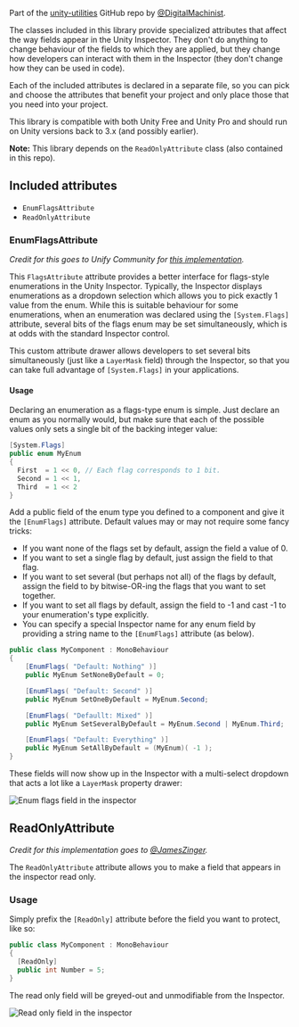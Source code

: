 Part of the [unity-utilities](https://github.com/DigitalMachinist/unity-utilities) GitHub repo by [@DigitalMachinist](https://github.com/DigitalMachinist).

The classes included in this library provide specialized attributes that affect the way fields appear in the Unity Inspector. They don't do anything to change behaviour of the fields to which they are applied, but they change how developers can interact with them in the Inspector (they don't change how they can be used in code).

Each of the included attributes is declared in a separate file, so you can pick and choose the attributes that benefit your project and only place those that you need into your project.

This library is compatible with both Unity Free and Unity Pro and should run on Unity versions back to 3.x (and possibly earlier).

**Note:** This library depends on the ```ReadOnlyAttribute``` class (also contained in this repo).

## Included attributes

 - ```EnumFlagsAttribute```
 - ```ReadOnlyAttribute```

### EnumFlagsAttribute

*Credit for this goes to Unify Community for [this implementation](http://wiki.unity3d.com/index.php/EnumFlagPropertyDrawer).*

This ```FlagsAttribute``` attribute provides a better interface for flags-style enumerations in the Unity Inspector. Typically, the Inspector displays enumerations as a dropdown selection which allows you to pick exactly 1 value from the enum. While this is suitable behaviour for some enumerations, when an enumeration was declared using the ```[System.Flags]``` attribute, several bits of the flags enum may be set simultaneously, which is at odds with the standard Inspector control.

This custom attribute drawer allows developers to set several bits simultaneously (just like a ```LayerMask``` field) through the Inspector, so that you can take full advantage of ```[System.Flags]``` in your applications.

#### Usage

Declaring an enumeration as a flags-type enum is simple. Just declare an enum as you normally would, but make sure that each of the possible values only sets a single bit of the backing integer value:

```csharp
[System.Flags]
public enum MyEnum
{
  First  = 1 << 0, // Each flag corresponds to 1 bit.
  Second = 1 << 1,
  Third  = 1 << 2
}
```

Add a public  field of the enum type you defined to a component and give it the ```[EnumFlags]``` attribute. Default values may or may not require some fancy tricks:

 - If you want none of the flags set by default, assign the field a value of 0.
 - If you want to set a single flag by default, just assign the field to that flag.
 - If you want to set several (but perhaps not all) of the flags by default, assign the field to by bitwise-OR-ing the flags that you want to set together.
 - If you want to set all flags by default, assign the field to -1 and cast -1 to your enumeration's type explicitly.
 - You can specify a special Inspector name for any enum field by providing a string name to the ```[EnumFlags]``` attribute (as below).

```csharp
public class MyComponent : MonoBehaviour
{
    [EnumFlags( "Default: Nothing" )]
    public MyEnum SetNoneByDefault = 0;

    [EnumFlags( "Default: Second" )]
    public MyEnum SetOneByDefault = MyEnum.Second;

    [EnumFlags( "Defaullt: Mixed" )]
    public MyEnum SetSeveralByDefault = MyEnum.Second | MyEnum.Third;

    [EnumFlags( "Default: Everything" )]
    public MyEnum SetAllByDefault = (MyEnum)( -1 );
}
```

These fields will now show up in the Inspector with a multi-select dropdown that acts a lot like a ```LayerMask``` property drawer:

![Enum flags field in the inspector](https://raw.githubusercontent.com/DigitalMachinist/unity-utilities/master/Assets/Utilities/Attributes/EnumFlagsAttribute.png)

## ReadOnlyAttribute

*Credit for this implementation goes to [@JamesZinger](https://github.com/JamesZinger).*

The ```ReadOnlyAttribute``` attribute allows you to make a field that appears in the inspector read only.

### Usage

Simply prefix the ```[ReadOnly]``` attribute before the field you want to protect, like so:

```csharp
public class MyComponent : MonoBehaviour
{
  [ReadOnly]
  public int Number = 5;
}
```

The read only field will be greyed-out and unmodifiable from the Inspector.

![Read only field in the inspector](https://raw.githubusercontent.com/DigitalMachinist/unity-utilities/master/Assets/Utilities/Attributes/ReadOnlyAttribute.png)

